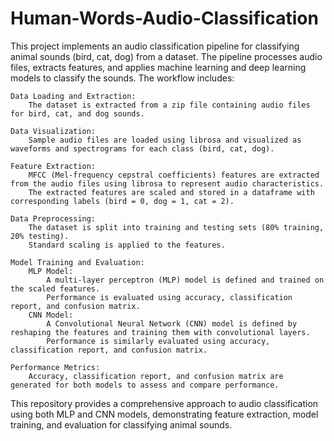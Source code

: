 # Human-Words-Audio-Classification
This project implements an audio classification pipeline for classifying animal sounds (bird, cat, dog) from a dataset. The pipeline processes audio files, extracts features, and applies machine learning and deep learning models to classify the sounds. The workflow includes:

    Data Loading and Extraction:
        The dataset is extracted from a zip file containing audio files for bird, cat, and dog sounds.

    Data Visualization:
        Sample audio files are loaded using librosa and visualized as waveforms and spectrograms for each class (bird, cat, dog).

    Feature Extraction:
        MFCC (Mel-frequency cepstral coefficients) features are extracted from the audio files using librosa to represent audio characteristics.
        The extracted features are scaled and stored in a dataframe with corresponding labels (bird = 0, dog = 1, cat = 2).

    Data Preprocessing:
        The dataset is split into training and testing sets (80% training, 20% testing).
        Standard scaling is applied to the features.

    Model Training and Evaluation:
        MLP Model:
            A multi-layer perceptron (MLP) model is defined and trained on the scaled features.
            Performance is evaluated using accuracy, classification report, and confusion matrix.
        CNN Model:
            A Convolutional Neural Network (CNN) model is defined by reshaping the features and training them with convolutional layers.
            Performance is similarly evaluated using accuracy, classification report, and confusion matrix.

    Performance Metrics:
        Accuracy, classification report, and confusion matrix are generated for both models to assess and compare performance.

This repository provides a comprehensive approach to audio classification using both MLP and CNN models, demonstrating feature extraction, model training, and evaluation for classifying animal sounds.
